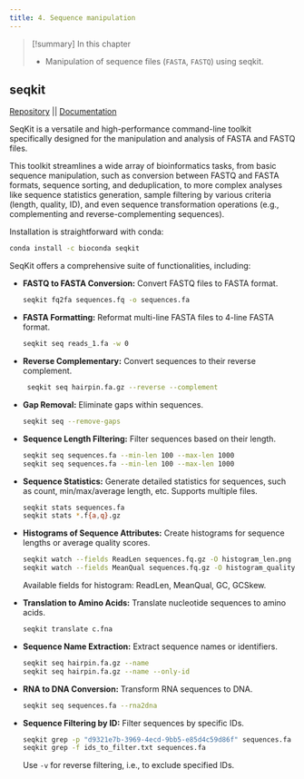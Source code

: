```yaml
---
title: 4. Sequence manipulation
---
```

>[!summary] In this chapter
> - Manipulation of sequence files (`FASTA`, `FASTQ`) using seqkit.

## seqkit
[Repository](https://github.com/shenwei356/seqkit) || [Documentation](https://bioinf.shenwei.me/seqkit/usage/)

SeqKit is a versatile and high-performance command-line toolkit specifically designed for the manipulation and analysis of FASTA and FASTQ files. 

This toolkit streamlines a wide array of bioinformatics tasks, from basic sequence manipulation, such as conversion between FASTQ and FASTA formats, sequence sorting, and deduplication, to more complex analyses like sequence statistics generation, sample filtering by various criteria (length, quality, ID), and even sequence transformation operations (e.g., complementing and reverse-complementing sequences).

Installation is straightforward with conda:
```bash
conda install -c bioconda seqkit
```

SeqKit offers a comprehensive suite of functionalities, including:
- **FASTQ to FASTA Conversion:** Convert FASTQ files to FASTA format.
	```bash
	seqkit fq2fa sequences.fq -o sequences.fa
	```

- **FASTA Formatting:** Reformat multi-line FASTA files to 4-line FASTA format.
	```bash
	seqkit seq reads_1.fa -w 0
	```

- **Reverse Complementary:** Convert sequences to their reverse complement.
	```bash
	 seqkit seq hairpin.fa.gz --reverse --complement
	```

- **Gap Removal:** Eliminate gaps within sequences.
	```bash
	seqkit seq --remove-gaps
	```

- **Sequence Length Filtering:** Filter sequences based on their length.
	```bash
	seqkit seq sequences.fa --min-len 100 --max-len 1000
	seqkit seq sequences.fa --min-len 100 --max-len 1000
	```

- **Sequence Statistics:** Generate detailed statistics for sequences, such as count, min/max/average length, etc. Supports multiple files.
	```bash
	seqkit stats sequences.fa
	seqkit stats *.f{a,q}.gz
	```

- **Histograms of Sequence Attributes:** Create histograms for sequence lengths or average quality scores.
	```bash
	seqkit watch --fields ReadLen sequences.fq.gz -O histogram_len.png
	seqkit watch --fields MeanQual sequences.fq.gz -O histogram_quality.png
	```
	Available fields for histogram: ReadLen, MeanQual, GC, GCSkew.
	
- **Translation to Amino Acids:** Translate nucleotide sequences to amino acids.
	```bash
	seqkit translate c.fna
	```

- **Sequence Name Extraction:** Extract sequence names or identifiers.
	```bash
	seqkit seq hairpin.fa.gz --name
	seqkit seq hairpin.fa.gz --name --only-id
	```

- **RNA to DNA Conversion:** Transform RNA sequences to DNA.
	```bash
	seqkit seq sequences.fa --rna2dna
	```

- **Sequence Filtering by ID:** Filter sequences by specific IDs.
	```bash
	seqkit grep -p "d9321e7b-3969-4ecd-9bb5-e85d4c59d86f" sequences.fa
	seqkit grep -f ids_to_filter.txt sequences.fa
	```
	Use `-v` for reverse filtering, i.e., to exclude specified IDs.